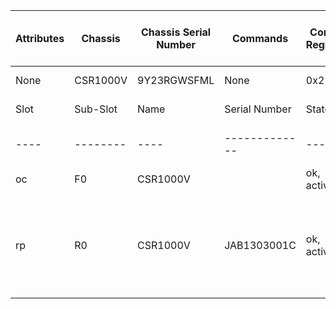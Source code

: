 


| Attributes | Chassis | Chassis Serial Number | Commands | Config Register | Connections | Context Manager | Directory | Image | ISSU Roll Back Timer Reason | ISSU Rollback Timer State | Main Memory | Operating System | Redundancy Communication | Redundancy Mode | RP Uptime | Router Type | Switchover Reason | Version |
| ---------- | ------- | --------------------- | -------- | --------------- | ----------- | --------------- | --------- | ----- | --------------------------- | ------------------------- | ----------- | ---------------- | ------------------------ | --------------- | --------- | ----------- | ----------------- | ------- |
| None | CSR1000V | 9Y23RGWSFML | None | 0x2102 | None | {} | bootflash:/ | bootflash:packages.conf | no ISSU operation is in progress | inactive | 1105351 | iosxe | False | Non-redundant | 7980 | CSR1000V | none | 17.3.2 |
| Slot | Sub-Slot | Name | Serial Number | State | Config Register | ISSU In Progress | Redundancy State | RP Uptime | System Image |
| ---- | -------- | ---- | ------------- | ----- | --------------- | ---------------- | ---------------- | --------- | ------------ |
| oc | F0 | CSR1000V |  | ok, active | N/A | N/A | N/A | N/A | N/A |
| rp | R0 | CSR1000V | JAB1303001C | ok, active | 0x2102 |False | ACTIVE | 2 hours, 13 minutes | Cisco IOS Software [Amsterdam], Virtual XE Software (X86_64_LINUX_IOSD-UNIVERSALK9-M), Version 17.3.2, RELEASE SOFTWARE (fc3) |